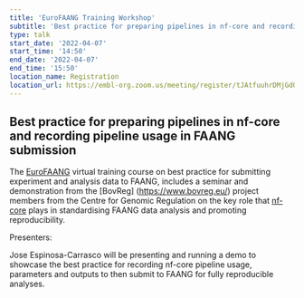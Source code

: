 ```yaml
---
title: 'EuroFAANG Training Workshop'
subtitle: 'Best practice for preparing pipelines in nf-core and recording pipeline usage in FAANG submissions'
type: talk
start_date: '2022-04-07'
start_time: '14:50'
end_date: '2022-04-07'
end_time: '15:50'
location_name: Registration
location_url: https://embl-org.zoom.us/meeting/register/tJAtfuuhrDMjGdORfl_Wu72X2f9HsR9zOmt2
---
```


## Best practice for preparing pipelines in nf-core and recording pipeline usage in FAANG submission

The [EuroFAANG](https://eurofaang.eu/) virtual
training course on best practice for submitting experiment and analysis data to FAANG, includes a seminar and demonstration from the [BovReg]
(https://www.bovreg.eu/) project members from the Centre for Genomic
Regulation on the key role that [nf-core](https://nf-co.re/) plays in
standardising FAANG data analysis and promoting reproducibility.

Presenters:

Jose Espinosa-Carrasco will be presenting and running a demo to showcase the best practice for recording nf-core pipeline usage, parameters and outputs to then submit to FAANG for fully reproducible analyses.

